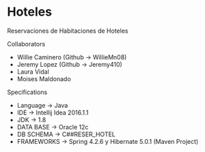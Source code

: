 # Hoteles
Reservaciones de Habitaciones de Hoteles

Collaborators
- Willie Caminero (Github -> WillieMn08)
- Jeremy Lopez	  (Github -> Jeremy410)
- Laura Vidal
- Moises Maldonado

Specifications

- Language	  ->		Java
- IDE 		    ->		Intellij Idea 2016.1.1
- JDK			    ->		1.8
- DATA BASE   ->		Oracle 12c
- DB SCHEMA	  ->		C##RESER_HOTEL
- FRAMEWORKS	->		Spring 4.2.6 y Hibernate 5.0.1 (Maven Project)

